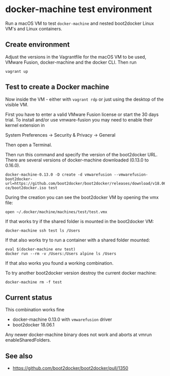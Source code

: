 # docker-machine test environment

Run a macOS VM to test `docker-machine` and nested boot2docker Linux VM's and Linux containers.

## Create environment

Adjust the versions in the Vagrantfile for the macOS VM to be used, VMware Fusion, docker-machine and the docker CLI. Then run

```
vagrant up
```

## Test to create a Docker machine

Now inside the VM - either with `vagrant rdp` or just using the desktop of the visible VM.

First you have to enter a valid VMware Fusion license or start the 30 days trial.
To install and/or use vmware-fusion you may need to enable their kernel extension in

  System Preferences → Security & Privacy → General

Then open a Terminal.

Then run this command and specify the version of the boot2docker URL. There are several versions of docker-machine downloaded (0.13.0 to 0.16.0).

```
docker-machine-0.13.0 -D create -d vmwarefusion --vmwarefusion-boot2docker-url=https://github.com/boot2docker/boot2docker/releases/download/v18.06.1-ce/boot2docker.iso test
```

During the creation you can see the boot2docker VM by opening the vmx file:

```
open ~/.docker/machine/machines/test/test.vmx
```

If that works try if the shared folder is mounted in the boot2docker VM:

```
docker-machine ssh test ls /Users
```

If that also works try to run a container with a shared folder mounted:

```
eval $(docker-machine env test)
docker run --rm -v /Users:/Users alpine ls /Users
```

If that also works you found a working combination.

To try another boot2docker version destroy the current docker machine:

```
docker-machine rm -f test
```

## Current status

This combination works fine

- docker-machine 0.13.0 with `vmwarefusion` driver
- boot2docker 18.06.1

Any newer docker-machine binary does not work and aborts at vmrun enableSharedFolders.

## See also

- https://github.com/boot2docker/boot2docker/pull/1350
